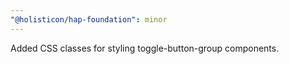 ```yaml
---
"@holisticon/hap-foundation": minor
---
```


Added CSS classes for styling toggle-button-group components.
